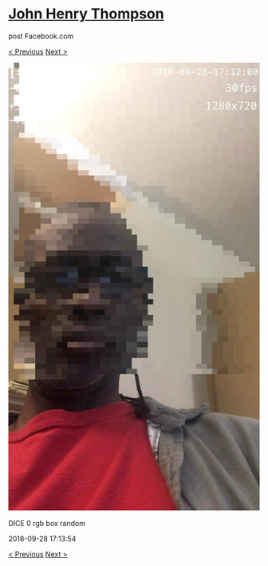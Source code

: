 # [John Henry Thompson](../README.md)
post Facebook.com

[< Previous](2018-09-29-2.md) [Next >](2018-09-28-2.md)

[![](../media/2018-09-28/Timeline-Photos-DICE-0-rgb-box-random.jpg)](../README.md)

DICE 0 rgb box random

2018-09-28 17:13:54

[< Previous](2018-09-29-2.md) [Next >](2018-09-28-2.md)